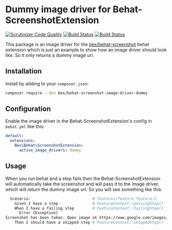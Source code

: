 Dummy image driver for Behat-ScreenshotExtension
=========================
[![Scrutinizer Code Quality](https://scrutinizer-ci.com/g/tkotosz/behat-screenshot-image-driver-dummy/badges/quality-score.png?b=master)](https://scrutinizer-ci.com/g/tkotosz/behat-screenshot-image-driver-dummy/?branch=master)
[![Build Status](https://scrutinizer-ci.com/g/tkotosz/behat-screenshot-image-driver-dummy/badges/build.png?b=master)](https://scrutinizer-ci.com/g/tkotosz/behat-screenshot-image-driver-dummy/build-status/master)
[![Build Status](https://travis-ci.org/tkotosz/behat-screenshot-image-driver-dummy.svg?branch=master)](https://travis-ci.org/tkotosz/behat-screenshot-image-driver-dummy)

This package is an image driver for the [bex/behat-screenshot](https://github.com/elvetemedve/behat-screenshot) behat extension which is just an example to show how an image driver should look like. So it only returns a dummy image url.

Installation
------------

Install by adding to your `composer.json`:

```bash
composer require --dev bex/behat-screenshot-image-driver-dummy
```

Configuration
-------------

Enable the image driver in the Behat-ScreenshotExtension's config in `behat.yml` like this:

```yml
default:
  extensions:
    Bex\Behat\ScreenshotExtension:
      active_image_drivers: dummy
```

Usage
-----

When you run behat and a step fails then the Behat-ScreenshotExtension will automatically take the screenshot and will pass it to the image driver, which will return the dummy image url. So you will see something like this:

```bash
  Scenario:                           # features/feature.feature:2
    Given I have a step               # FeatureContext::passingStep()
    When I have a failing step        # FeatureContext::failingStep()
      Error (Exception)
Screenshot has been taken. Open image at https://www.google.com/images/branding/googlelogo/2x/googlelogo_color_272x92dp.png
    Then I should have a skipped step # FeatureContext::skippedStep()
```